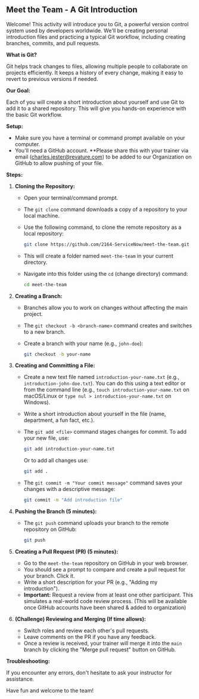 ## Meet the Team - A Git Introduction

Welcome! This activity will introduce you to Git, a powerful version control system used by developers worldwide. We'll be creating personal introduction files and practicing a typical Git workflow, including creating branches, commits, and pull requests.

**What is Git?**

Git helps track changes to files, allowing multiple people to collaborate on projects efficiently. It keeps a history of every change, making it easy to revert to previous versions if needed.

**Our Goal:**

Each of you will create a short introduction about yourself and use Git to add it to a shared repository. This will give you hands-on experience with the basic Git workflow.

**Setup:**

*   Make sure you have a terminal or command prompt available on your computer.
*   You'll need a GitHub account. **Please share this with your trainer via email (charles.jester@revature.com) to be added to our Organization on GitHub to allow pushing of your file.

**Steps:**

1.  **Cloning the Repository:**
    *   Open your terminal/command prompt.
    *   The `git clone` command downloads a copy of a repository to your local machine.
    *   Use the following command, to clone the remote repository as a local repository:

        ```bash
        git clone https://github.com/2164-ServiceNow/meet-the-team.git
        ```

    *   This will create a folder named `meet-the-team` in your current directory.
    *   Navigate into this folder using the `cd` (change directory) command:

        ```bash
        cd meet-the-team
        ```

2.  **Creating a Branch:**
    *   Branches allow you to work on changes without affecting the main project.
    *   The `git checkout -b <branch-name>` command creates and switches to a new branch.
    *   Create a branch with your name (e.g., `john-doe`):

        ```bash
        git checkout -b your-name
        ```

3.  **Creating and Committing a File:**
    *   Create a new text file named `introduction-your-name.txt` (e.g., `introduction-john-doe.txt`). You can do this using a text editor or from the command line (e.g., `touch introduction-your-name.txt` on macOS/Linux or `type nul > introduction-your-name.txt` on Windows).
    *   Write a short introduction about yourself in the file (name, department, a fun fact, etc.).
    *   The `git add <file>` command stages changes for commit. To add your new file, use:

        ```bash
        git add introduction-your-name.txt
        ```

        Or to add all changes use:

        ```bash
        git add .
        ```

    *   The `git commit -m "Your commit message"` command saves your changes with a descriptive message:

        ```bash
        git commit -m "Add introduction file"
        ```

4.  **Pushing the Branch (5 minutes):**
    *   The `git push` command uploads your branch to the remote repository on GitHub:

        ```bash
        git push
        ```

5.  **Creating a Pull Request (PR) (5 minutes):**
    *   Go to the `meet-the-team` repository on GitHub in your web browser.
    *   You should see a prompt to compare and create a pull request for your branch. Click it.
    *   Write a short description for your PR (e.g., "Adding my introduction").
    *   **Important:** Request a review from at least one other participant. This simulates a real-world code review process. (This will be available once GitHub accounts have been shared & added to organization)

6.  **(Challenge) Reviewing and Merging (If time allows):**
    *   Switch roles and review each other's pull requests.
    *   Leave comments on the PR if you have any feedback.
    *   Once a review is received, your trainer will merge it into the `main` branch by clicking the "Merge pull request" button on GitHub.

**Troubleshooting:**

If you encounter any errors, don't hesitate to ask your instructor for assistance.

Have fun and welcome to the team!
